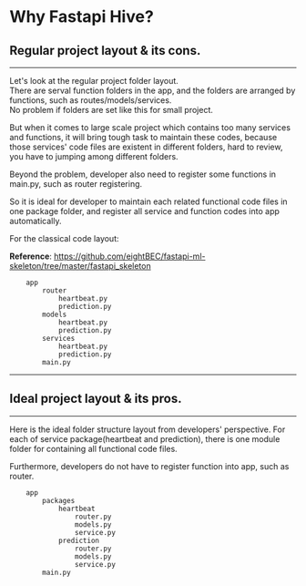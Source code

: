 # Why Fastapi Hive?


## Regular project layout & its cons.

---

Let's look at the regular project folder layout.<br/>
There are serval function folders in the app, and the folders are arranged by functions, such as routes/models/services.<br/>
No problem if folders are set like this for small project.<br/>

But when it comes to large scale project which contains too many services and functions, it will bring tough task to maintain these codes, 
because those services' code files are existent in different folders, hard to review, you have to jumping among different folders.

Beyond the problem, developer also need to register some functions in main.py, such as router registering.

So it is ideal for developer to maintain each related functional code files in one package folder, and register all service and function codes into app automatically.

For the classical code layout:

**Reference**: <a href="https://github.com/eightBEC/fastapi-ml-skeleton/tree/master/fastapi_skeleton" target="_blank">https://github.com/eightBEC/fastapi-ml-skeleton/tree/master/fastapi_skeleton</a>


```text
    app
        router
            heartbeat.py
            prediction.py
        models
            heartbeat.py
            prediction.py
        services
            heartbeat.py
            prediction.py
        main.py
```


---


## Ideal project layout & its pros.

---

Here is the ideal folder structure layout from developers' perspective.
For each of service package(heartbeat and prediction), there is one module folder for containing all functional code files.

Furthermore, developers do not have to register function into app, such as router.


```text
    app
        packages
            heartbeat
                router.py
                models.py
                service.py
            prediction
                router.py
                models.py
                service.py
        main.py
```

